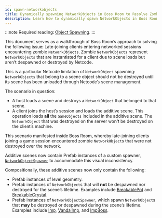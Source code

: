 ```yaml
---
id: spawn-networkobjects
title: Dynamically spawning NetworkObjects in Boss Room to Resolve Zombie NetworkObjects
description: Learn how to dynamically spawn NetworkObjects in Boss Room to resolve zombie NetworkObjects.
---
```

:::note
Required reading: [Object Spawning](../../basics/object-spawning.md).
:::

This document serves as a walkthrough of Boss Room’s approach to solving the following issue: Late-joining clients entering networked sessions encountering zombie `NetworkObjects`. Zombie `NetworkObjects` represent `NetworkObjects` that are instantiated for a client due to scene loads but aren't despawned or destroyed by Netcode.

This is a particular Netcode limitation of `NetworkObject` spawning: `NetworkObjects` that belong to a scene object should not be destroyed until its scene has been unloaded through Netcode’s scene management.

The scenario in question:

* A host loads a scene and destroys a `NetworkObject` that belonged to that scene.
* A client joins the host’s session and loads the additive scene. This operation loads **all** the `GameObjects` included in the additive scene. The `NetworkObject` that was destroyed on the server won't be destroyed on the client’s machine.

This scenario manifested inside Boss Room, whereby late-joining clients joining a game session encountered zombie `NetworkObject`s that were not destroyed over the network.

Additive scenes now contain Prefab instances of a custom spawner, [`NetworkObjectSpawner`](https://github.com/Unity-Technologies/com.unity.multiplayer.samples.coop/blob/v2.1.0/Packages/com.unity.multiplayer.samples.coop/Utilities/Net/NetworkObjectSpawner.cs) to accommodate this visual inconsistency.

Compositionally, these additive scenes now only contain the following:

* Prefab instances of level geometry.
* Prefab instances of `NetworkObject`s that will **not** be despawned nor destroyed for the scene’s lifetime. Examples include [BreakablePot](https://github.com/Unity-Technologies/com.unity.multiplayer.samples.coop/blob/v2.1.0/Assets/Prefabs/Game/BreakablePot.prefab) and [BreakableCrystal](https://github.com/Unity-Technologies/com.unity.multiplayer.samples.coop/blob/v2.1.0/Assets/Prefabs/Game/BreakableCrystal.prefab).
* Prefab instances of `NetworkObjectSpawner`, which spawn `NetworkObject`s that **may** be destroyed or despawned during the scene’s lifetime. Examples include [Imp](https://github.com/Unity-Technologies/com.unity.multiplayer.samples.coop/blob/v2.1.0/Assets/GameData/Character/Imp/Imp.asset), [VandalImp](https://github.com/Unity-Technologies/com.unity.multiplayer.samples.coop/blob/v2.1.0/Assets/GameData/Character/VandalImp/VandalImp.asset), and [ImpBoss](https://github.com/Unity-Technologies/com.unity.multiplayer.samples.coop/blob/v2.1.0/Assets/GameData/Character/ImpBoss/ImpBoss.asset).
